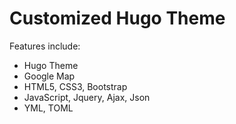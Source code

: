 Customized Hugo Theme
==============================
Features include:
* Hugo Theme
* Google Map
* HTML5, CSS3, Bootstrap  
* JavaScript, Jquery, Ajax, Json
* YML, TOML
